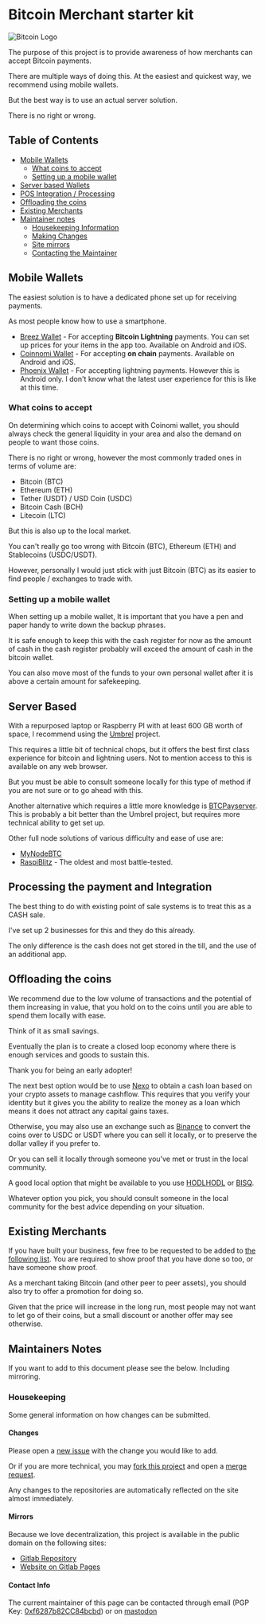 # Bitcoin Merchant starter kit
![Bitcoin Logo](https://gitlab.com/nolim1t/bitcoin-merchant-starter-kit/-/raw/master/bitcoin-small.png)

The purpose of this project is to provide awareness of how merchants can accept Bitcoin payments.

There are multiple ways of doing this. At the easiest and quickest way, we recommend using mobile wallets.

But the best way is to use an actual server solution.

There is no right or wrong.

## Table of Contents

* [Mobile Wallets](#mobile-wallets)
    * [What coins to accept](#what-coins-to-accept)
    * [Setting up a mobile wallet](#setting-up-a-mobile-wallet)
* [Server based Wallets](#server-based)
* [POS Integration / Processing](#processing-the-payment-and-integration)
* [Offloading the coins](#offloading-the-coins)
* [Existing Merchants](#existing-merchants)
* [Maintainer notes](#maintainers-notes)
    * [Housekeeping Information](#housekeeping)
    * [Making Changes](#changes)
    * [Site mirrors](#mirrors)
    * [Contacting the Maintainer](#contact-info)

## Mobile Wallets

The easiest solution is to have a dedicated phone set up for receiving payments.

As most people know how to use a smartphone.

* [Breez Wallet](https://breez.technology/) - For accepting **Bitcoin Lightning** payments. You can set up prices for your items in the app too. Available on Android and iOS.
* [Coinnomi Wallet](https://www.coinomi.com/en/) - For accepting **on chain** payments. Available on Android and iOS.
* [Phoenix Wallet](https://phoenix.acinq.co/) - For accepting lightning payments. However this is Android only. I don't know what the latest user experience for this is like at this time.

### What coins to accept

On determining which coins to accept with Coinomi wallet, you should always check the general liquidity in your area and also the demand on people to want those coins.

There is no right or wrong, however the most commonly traded ones in terms of volume are:

* Bitcoin (BTC)
* Ethereum (ETH)
* Tether (USDT) / USD Coin (USDC)
* Bitcoin Cash (BCH)
* Litecoin (LTC)

But this is also up to the local market.

You can't really go too wrong with Bitcoin (BTC), Ethereum (ETH) and Stablecoins (USDC/USDT).

However, personally I would just stick with just Bitcoin (BTC) as its easier to find people / exchanges to trade with.

### Setting up a mobile wallet

When setting up a mobile wallet, It is important that you have a pen and paper handy to write down the backup phrases.

It is safe enough to keep this with the cash register for now as the amount of cash in the cash register probably will exceed the amount of cash in the bitcoin wallet.

You can also move most of the funds to your own personal wallet after it is above a certain amount for safekeeping.

## Server Based

With a repurposed laptop or Raspberry PI with at least 600 GB worth of space, I recommend using the [Umbrel](https://getumbrel.com) project.

This requires a little bit of technical chops, but it offers the best first class experience for bitcoin and lightning users. Not to mention access to this is available on any web browser.

But you must be able to consult someone locally for this type of method if you are not sure or to go ahead with this.

Another alternative which requires a little more knowledge is [BTCPayserver](https://btcpayserver.org/). This is probably a bit better than the Umbrel project, but requires more technical ability to get set up.

Other full node solutions of various difficulty and ease of use are:

* [MyNodeBTC](https://mynodebtc.com/)
* [RaspiBlitz](https://github.com/rootzoll/raspiblitz) - The oldest and most battle-tested.

## Processing the payment and Integration

The best thing to do with existing point of sale systems is to treat this as a CASH sale.

I've set up 2 businesses for this and they do this already.

The only difference is the cash does not get stored in the till, and the use of an additional app.

## Offloading the coins

We recommend due to the low volume of transactions and the potential of them increasing in value, that you hold on to the coins until you are able to spend them locally with ease.

Think of it as small savings.

Eventually the plan is to create a closed loop economy where there is enough services and goods to sustain this.

Thank you for being an early adopter!

The next best option would be to use [Nexo](https://nexo.io) to obtain a cash loan based on your crypto assets to manage cashflow. This requires that you verify your identity but it gives you the ability to realize the money as a loan which means it does not attract any capital gains taxes.

Otherwise, you may also use an exchange such as [Binance](https://binance.com/) to convert the coins over to USDC or USDT where you can sell it locally, or to preserve the dollar valley if you prefer to.

Or you can sell it locally through someone you've met or trust in the local community.

A good local option that might be available to you use [HODLHODL](https://hodlhodl.com/join/LTZA) or [BISQ](http://bisq.network/).

Whatever option you pick, you should consult someone in the local community for the best advice depending on your situation.

## Existing Merchants

If you have built your business, few free to be requested to be added to [the following list](https://gitlab.com/nolim1t/bitcoin-merchants). You are required to show proof that you have done so too, or have someone show proof.

As a merchant taking Bitcoin (and other peer to peer assets), you should also try to offer a promotion for doing so.

Given that the price will increase in the long run, most people may not want to let go of their coins, but a small discount or another offer may see otherwise.

## Maintainers Notes

If you want to add to this document please see the below. Including mirroring.

### Housekeeping

Some general information on how changes can be submitted.

#### Changes

Please open a [new issue](https://gitlab.com/nolim1t/bitcoin-merchant-starter-kit/-/issues/new) with the change you would like to add.

Or if you are more technical, you may [fork this project](https://gitlab.com/nolim1t/bitcoin-merchant-starter-kit/-/forks/new) and open a [merge request](https://gitlab.com/nolim1t/bitcoin-merchant-starter-kit/-/merge_requests/new).

Any changes to the repositories are automatically reflected on the site almost immediately.

#### Mirrors

Because we love decentralization, this project is available in the public domain on the following sites:

* [Gitlab Repository](https://gitlab.com/nolim1t/bitcoin-merchant-starter-kit)
* [Website on Gitlab Pages](https://nolim1t.gitlab.io/bitcoin-merchant-starter-kit/)

#### Contact Info

The current maintainer of this page can be contacted through email (PGP Key: [0xf6287b82CC84bcbd](https://keys.openpgp.org/search?q=f6287b82CC84bcbd)) or on [mastodon](https://social.nolim1t.co/@nolim1t)
